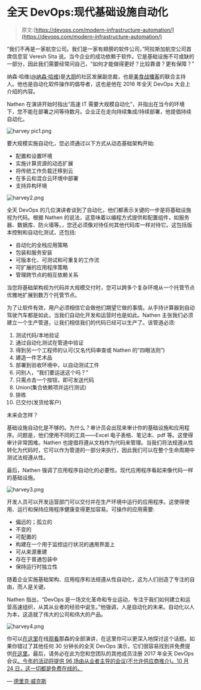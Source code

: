 # 全天 DevOps:现代基础设施自动化

> 原文:[https://devops.com/modern-infrastructure-automation/](https://devops.com/modern-infrastructure-automation/)

“我们不再是一家航空公司。我们是一家有翅膀的软件公司，”阿拉斯加航空公司首席信息官 Veresh Sita 说。当今企业的成功依赖于软件。它是基础设施不可或缺的一部分，因此我们需要经常问自己，“如何才能做得更好？比较靠谱？更有保障？”

纳森·哈维([@纳森·哈维](https://twitter.com/nathenharvey))是[大厨](https://www.chef.io/)的社区发展副总裁，也是[美食战播客](http://foodfightshow.org/)的联合主持人。他也是自动化软件操作的倡导者，这也是他在 2016 年全天 DevOps 大会上介绍的内容。

Nathen 在演讲开始时指出“高速 IT 需要大规模自动化”，并指出在当今的环境下，您不能在部署之间等待数月。企业正在走向持续集成/持续部署，他提倡持续自动化。

![harvey pic1.png](../Images/04b61e2fef9bbc4e0e7becc1a937b21a.png)

要大规模实施自动化，您必须通过以下方式从动态基础架构开始:

*   配置和设置环境
*   实施计算资源的动态扩展
*   将传统工作负载迁移到云
*   在多云和混合云环境中部署
*   支持异构环境

![harvey2.png](../Images/8df7f6a228b0b1cab257a5786c6b69e9.png)

全天 DevOps 的几位演讲者谈到了自动化，他们都表示关键的一步是将基础设施视为代码。根据 Nathen 的说法，这意味着以编程方式提供和配置组件，如服务器、数据库、防火墙等。，您还必须像对待任何其他代码库一样对待它。这包括版本控制和自动化测试，还包括:

*   自动化的全栈应用策略
*   包装和服务安装
*   可版本化、可测试和可重复的工作流
*   可扩展的应用程序策略
*   管理跨节点的相互依赖关系

当您将基础架构视为代码并大规模交付时，您可以跨多个复杂环境从一个托管节点优雅地扩展到数万个托管节点。

为了让软件有效，用户必须相信它会做他们期望它做的事情。从手持计算器到自动驾驶汽车都是如此，当我们自动化开发和运营时也是如此。Nathen 主张我们必须建立一个生产管道，让我们相信我们的代码已经可以生产了。该管道必须:

1.  测试代码/本地验证
2.  通过自动化测试在管道中验证
3.  得到另一个工程师的认可(又名代码审查或 Nathen 的“四眼法则”)
4.  建造一件艺术品
5.  部署到验收环境中，以自动测试工件
6.  问别人，“我们要运送这个吗？”
7.  只需点击一个按钮，即可发送代码
8.  Union(集合依赖项并运行测试)
9.  排练
10.  已交付(发货给客户)

未来会怎样？

基础设施自动化是不够的。为什么？审计员会出现来审计你的基础设施和应用程序。问题是，他们使用不同的工具——Excel 电子表格、笔记本、pdf 等。这使得审计非常困难。Nathen 也提倡将遵从文档作为代码来管理。当我们将法规遵从性转化为代码时，它可以作为管道的一部分来执行，因此我们可以在整个生命周期中测试法规遵从性。

最后，Nathen 强调了应用程序自动化的必要性。现代应用程序看起来像代码一样的基础设施。

![harvey3.png](../Images/ac83145f96f89373bb1de9493ddca153.png)

开发人员可以开发运营部门可以交付并在生产环境中运行的应用程序。这使得使用、运行和保持应用程序健康变得更加容易。可操作的应用需要:

*   偏远的；孤立的
*   不变的
*   可配置的
*   构建在一个用于监控运行状况的通用界面上
*   可从来源重建
*   存在于普通包装中
*   保持运行时独立性

随着企业实施基础架构、应用程序和法规遵从性自动化，这为人们创造了专注的自由，而人是关键。

Nathen 指出，“DevOps 是一场文化革命和专业运动，专注于我们如何建立和运营高速组织，从其从业者的经验中诞生。”他强调，人是自动化的未来。自动化以人为本，这造就了伟大的公司和伟大的产品。

![harvey4.png](../Images/3e1320612019cd7591a20410fc1eecb8.png)

你可以[在这里](https://youtu.be/zNPsHMuk1v0)在线[观看](https://youtu.be/QvQv5EZEclE)那森的全部演讲，在这里你可以更深入地探讨这个话题。如果你错过了其他任何 30 分钟长的全天 DevOps 演示，它们很容易找到并免费提供[在这里](https://www.sonatype.com/all-day-devops-on-demand?__hstc=160429922.7ed0d7bbaf4fd31550bdbacbb4f69b40.1487782980826.1500920095282.1501256746276.11&__hssc=160429922.15.1501256746276&__hsfp=1674733363)。最后，请务必在此为您和您团队的其他成员注册 2017 年全天 DevOps 会议[。今年的活动将提供 96 场由从业者主导的会议(不允许供应商推介)。10 月 24 日，这一切都是免费在线的。](https://www.alldaydevops.com/)

— [德里克·威克斯](https://devops.com/author/derek-e-weeks/)
